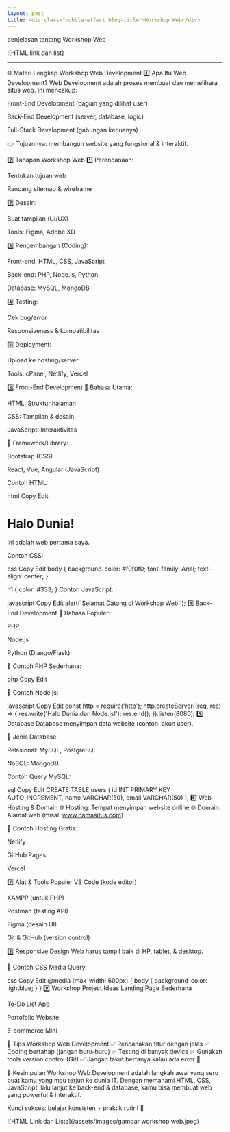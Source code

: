 ```yaml
---
layout: post
title: <div class="bubble-effect blog-title">Workshop Web</div>
---
```


penjelasan tentang Workshop Web

![HTML link dan list]

---

🌐 Materi Lengkap Workshop Web Development
1️⃣ Apa Itu Web Development?
Web Development adalah proses membuat dan memelihara situs web. Ini mencakup:

Front-End Development (bagian yang dilihat user)

Back-End Development (server, database, logic)

Full-Stack Development (gabungan keduanya)

👉 Tujuannya: membangun website yang fungsional & interaktif.

2️⃣ Tahapan Workshop Web
1️⃣ Perencanaan:

Tentukan tujuan web

Rancang sitemap & wireframe

2️⃣ Desain:

Buat tampilan (UI/UX)

Tools: Figma, Adobe XD

3️⃣ Pengembangan (Coding):

Front-end: HTML, CSS, JavaScript

Back-end: PHP, Node.js, Python

Database: MySQL, MongoDB

4️⃣ Testing:

Cek bug/error

Responsiveness & kompatibilitas

5️⃣ Deployment:

Upload ke hosting/server

Tools: cPanel, Netlify, Vercel

3️⃣ Front-End Development
🔧 Bahasa Utama:

HTML: Struktur halaman

CSS: Tampilan & desain

JavaScript: Interaktivitas

🔧 Framework/Library:

Bootstrap (CSS)

React, Vue, Angular (JavaScript)

Contoh HTML:

html
Copy
Edit
<!DOCTYPE html>
<html>
<head>
    <title>Workshop Web</title>
    <link rel="stylesheet" href="style.css">
</head>
<body>
    <h1>Halo Dunia!</h1>
    <p>Ini adalah web pertama saya.</p>
</body>
</html>
Contoh CSS:

css
Copy
Edit
body {
    background-color: #f0f0f0;
    font-family: Arial;
    text-align: center;
}

h1 {
    color: #333;
}
Contoh JavaScript:

javascript
Copy
Edit
alert('Selamat Datang di Workshop Web!');
4️⃣ Back-End Development
🔧 Bahasa Populer:

PHP

Node.js

Python (Django/Flask)

🔧 Contoh PHP Sederhana:

php
Copy
Edit
<?php
echo "Halo dari server!";
?>
🔧 Contoh Node.js:

javascript
Copy
Edit
const http = require('http');
http.createServer((req, res) => {
    res.write('Halo Dunia dari Node.js!');
    res.end();
}).listen(8080);
5️⃣ Database
Database menyimpan data website (contoh: akun user).

🔧 Jenis Database:

Relasional: MySQL, PostgreSQL

NoSQL: MongoDB

Contoh Query MySQL:

sql
Copy
Edit
CREATE TABLE users (
    id INT PRIMARY KEY AUTO_INCREMENT,
    name VARCHAR(50),
    email VARCHAR(50)
);
6️⃣ Web Hosting & Domain
🌐 Hosting: Tempat menyimpan website online
🌐 Domain: Alamat web (misal: www.namasitus.com)

🔧 Contoh Hosting Gratis:

Netlify

GitHub Pages

Vercel

7️⃣ Alat & Tools Populer
VS Code (kode editor)

XAMPP (untuk PHP)

Postman (testing API)

Figma (desain UI)

Git & GitHub (version control)

8️⃣ Responsive Design
Web harus tampil baik di HP, tablet, & desktop.

🔧 Contoh CSS Media Query:

css
Copy
Edit
@media (max-width: 600px) {
    body {
        background-color: lightblue;
    }
}
9️⃣ Workshop Project Ideas
Landing Page Sederhana

To-Do List App

Portofolio Website

E-commerce Mini

🔑 Tips Workshop Web Development
✅ Rencanakan fitur dengan jelas
✅ Coding bertahap (jangan buru-buru)
✅ Testing di banyak device
✅ Gunakan tools version control (Git)
✅ Jangan takut bertanya kalau ada error 🚀

🚀 Kesimpulan
Workshop Web Development adalah langkah awal yang seru buat kamu yang mau terjun ke dunia IT. Dengan memahami HTML, CSS, JavaScript, lalu lanjut ke back-end & database, kamu bisa membuat web yang powerful & interaktif.

Kunci sukses: belajar konsisten + praktik rutin! 💪

  ![HTML Link dan Lists](/assets/images/gambar workshop web.jpeg)
